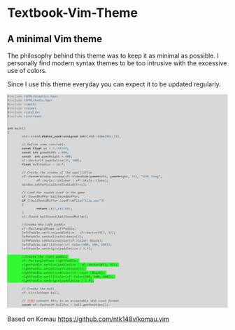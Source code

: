 # Textbook-Vim-Theme
## A minimal Vim theme

The philosophy behind this theme was to keep it as minimal as possible. 
I personally find modern syntax themes to be too intrusive with the excessive use of colors. 

Since I use this theme everyday you can expect it to be updated regularly. 

![C++ Pong Vim theme demo](https://raw.githubusercontent.com/in-just/Textbook-Vim-Theme/master/screenz/TextBoook%20Theme.PNG)

Based on Komau https://github.com/ntk148v/komau.vim
